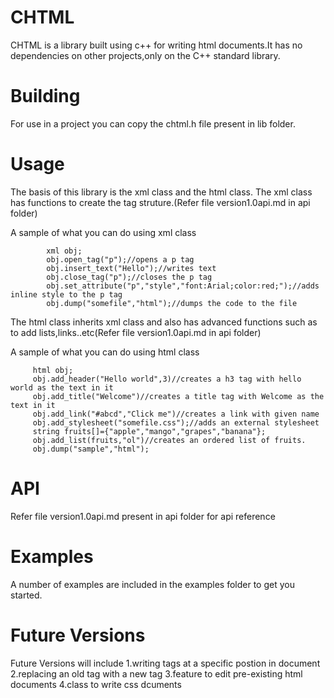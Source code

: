 # CHTML
   CHTML is a library built using c++ for writing html documents.It has no dependencies on other projects,only on the C++ standard library.
# Building
   For use in a project you can copy the chtml.h file present in lib folder.
# Usage
   The basis of this library is the xml class and the html class.
   The xml class has functions to create the tag struture.(Refer file version1.0api.md in api folder)
   
   A sample of what you can do using xml class            
            
            xml obj;
            obj.open_tag("p");//opens a p tag
            obj.insert_text("Hello");//writes text 
            obj.close_tag("p");//closes the p tag
            obj.set_attribute("p","style","font:Arial;color:red;");//adds inline style to the p tag
            obj.dump("somefile","html");//dumps the code to the file
   The html class inherits xml class and also has advanced functions such as to add lists,links..etc(Refer file version1.0api.md in api folder)
   
   A sample of what you can do using html class
         
         html obj;
         obj.add_header("Hello world",3)//creates a h3 tag with hello world as the text in it
         obj.add_title("Welcome")//creates a title tag with Welcome as the text in it
         obj.add_link("#abcd","Click me")//creates a link with given name
         obj.add_stylesheet("somefile.css");//adds an external stylesheet
         string fruits[]={"apple","mango","grapes","banana"};
         obj.add_list(fruits,"ol")//creates an ordered list of fruits.
         obj.dump("sample","html");
 # API
   Refer file version1.0api.md present in api folder for api reference
              
# Examples
   A number of examples are included in the examples folder to get you started.
 
# Future Versions
   Future Versions will include
   1.writing tags at a specific postion in document
   2.replacing an old tag with a new tag
   3.feature to edit pre-existing html documents
   4.class to write css dcuments
   
